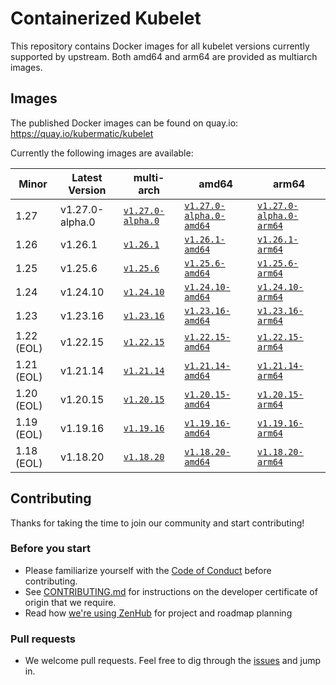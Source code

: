 # Containerized Kubelet

This repository contains Docker images for all kubelet versions currently supported by upstream.
Both amd64 and arm64 are provided as multiarch images.

## Images

The published Docker images can be found on quay.io: https://quay.io/kubermatic/kubelet

Currently the following images are available:

<!-- versions_start -->
| Minor | Latest Version | multi-arch | amd64 | arm64 |
| ----- | ------- | ---------- | ----- | ----- |
| 1.27 | v1.27.0-alpha.0 | [`v1.27.0-alpha.0`](https://quay.io/kubermatic/kubelet:v1.27.0-alpha.0) | [`v1.27.0-alpha.0-amd64`](https://quay.io/kubermatic/kubelet:v1.27.0-alpha.0-amd64) | [`v1.27.0-alpha.0-arm64`](https://quay.io/kubermatic/kubelet:v1.27.0-alpha.0-arm64) |
| 1.26 | v1.26.1 | [`v1.26.1`](https://quay.io/kubermatic/kubelet:v1.26.1) | [`v1.26.1-amd64`](https://quay.io/kubermatic/kubelet:v1.26.1-amd64) | [`v1.26.1-arm64`](https://quay.io/kubermatic/kubelet:v1.26.1-arm64) |
| 1.25 | v1.25.6 | [`v1.25.6`](https://quay.io/kubermatic/kubelet:v1.25.6) | [`v1.25.6-amd64`](https://quay.io/kubermatic/kubelet:v1.25.6-amd64) | [`v1.25.6-arm64`](https://quay.io/kubermatic/kubelet:v1.25.6-arm64) |
| 1.24 | v1.24.10 | [`v1.24.10`](https://quay.io/kubermatic/kubelet:v1.24.10) | [`v1.24.10-amd64`](https://quay.io/kubermatic/kubelet:v1.24.10-amd64) | [`v1.24.10-arm64`](https://quay.io/kubermatic/kubelet:v1.24.10-arm64) |
| 1.23 | v1.23.16 | [`v1.23.16`](https://quay.io/kubermatic/kubelet:v1.23.16) | [`v1.23.16-amd64`](https://quay.io/kubermatic/kubelet:v1.23.16-amd64) | [`v1.23.16-arm64`](https://quay.io/kubermatic/kubelet:v1.23.16-arm64) |
| 1.22 (EOL) | v1.22.15 | [`v1.22.15`](https://quay.io/kubermatic/kubelet:v1.22.15) | [`v1.22.15-amd64`](https://quay.io/kubermatic/kubelet:v1.22.15-amd64) | [`v1.22.15-arm64`](https://quay.io/kubermatic/kubelet:v1.22.15-arm64) |
| 1.21 (EOL) | v1.21.14 | [`v1.21.14`](https://quay.io/kubermatic/kubelet:v1.21.14) | [`v1.21.14-amd64`](https://quay.io/kubermatic/kubelet:v1.21.14-amd64) | [`v1.21.14-arm64`](https://quay.io/kubermatic/kubelet:v1.21.14-arm64) |
| 1.20 (EOL) | v1.20.15 | [`v1.20.15`](https://quay.io/kubermatic/kubelet:v1.20.15) | [`v1.20.15-amd64`](https://quay.io/kubermatic/kubelet:v1.20.15-amd64) | [`v1.20.15-arm64`](https://quay.io/kubermatic/kubelet:v1.20.15-arm64) |
| 1.19 (EOL) | v1.19.16 | [`v1.19.16`](https://quay.io/kubermatic/kubelet:v1.19.16) | [`v1.19.16-amd64`](https://quay.io/kubermatic/kubelet:v1.19.16-amd64) | [`v1.19.16-arm64`](https://quay.io/kubermatic/kubelet:v1.19.16-arm64) |
| 1.18 (EOL) | v1.18.20 | [`v1.18.20`](https://quay.io/kubermatic/kubelet:v1.18.20) | [`v1.18.20-amd64`](https://quay.io/kubermatic/kubelet:v1.18.20-amd64) | [`v1.18.20-arm64`](https://quay.io/kubermatic/kubelet:v1.18.20-arm64) |


<!-- versions_end -->

## Contributing

Thanks for taking the time to join our community and start contributing!

### Before you start

* Please familiarize yourself with the [Code of Conduct][3] before contributing.
* See [CONTRIBUTING.md][2] for instructions on the developer certificate of origin that we require.
* Read how [we're using ZenHub][13] for project and roadmap planning

### Pull requests

* We welcome pull requests. Feel free to dig through the [issues][1] and jump in.

[1]: https://github.com/kubermatic/kubelet/issues
[2]: https://github.com/kubermatic/kubelet/blob/main/CONTRIBUTING.md
[3]: https://github.com/kubermatic/kubelet/blob/main/CODE_OF_CONDUCT.md

[11]: https://groups.google.com/forum/#!forum/kubermatic-dev
[12]: https://kubermatic.slack.com/messages/kubelet
[13]: https://github.com/kubermatic/kubelet/blob/main/Zenhub.md
[15]: http://slack.kubermatic.io/
